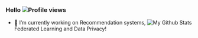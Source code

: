 ### Hello   ![Profile views](https://gpvc.arturio.dev/paltaj)


<!-- ## Data Scientist! -->


<a href="https://github.com/paltaj">
<img align="right" alt="My Github Stats" src="https://github-readme-stats.vercel.app/api?username=paltaj&hide=prs,issues,contribs&show_icons=true&hide_border=true&include_all_commits=true&theme=highcontrast&custom_title=My Github Stats"/>
</a>

- 🔭 I’m currently working on Recommendation systems, Federated Learning and Data Privacy! 


<!--
**PalTAJ/PalTAJ** is a ✨ _special_ ✨ repository because its `README.md` (this file) appears on your GitHub profile.

Here are some ideas to get you started:

- 🔭 I’m currently working on ...
- 🌱 I’m currently learning ...
- 👯 I’m looking to collaborate on ...
- 🤔 I’m looking for help with ...
- 💬 Ask me about ...
- 📫 How to reach me: ...
- 😄 Pronouns: ...
- ⚡ Fun fact: ...
-->


